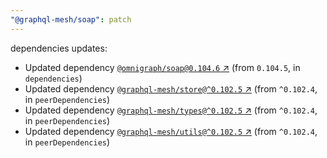 ```yaml
---
"@graphql-mesh/soap": patch
---
```

dependencies updates:
  - Updated dependency [`@omnigraph/soap@0.104.6` ↗︎](https://www.npmjs.com/package/@omnigraph/soap/v/0.104.6) (from `0.104.5`, in `dependencies`)
  - Updated dependency [`@graphql-mesh/store@^0.102.5` ↗︎](https://www.npmjs.com/package/@graphql-mesh/store/v/0.102.5) (from `^0.102.4`, in `peerDependencies`)
  - Updated dependency [`@graphql-mesh/types@^0.102.5` ↗︎](https://www.npmjs.com/package/@graphql-mesh/types/v/0.102.5) (from `^0.102.4`, in `peerDependencies`)
  - Updated dependency [`@graphql-mesh/utils@^0.102.5` ↗︎](https://www.npmjs.com/package/@graphql-mesh/utils/v/0.102.5) (from `^0.102.4`, in `peerDependencies`)
